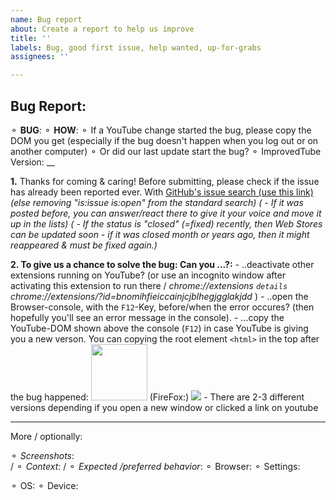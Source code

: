 ```yaml
---
name: Bug report
about: Create a report to help us improve
title: ''
labels: Bug, good first issue, help wanted, up-for-grabs
assignees: ''

---
```


## Bug Report:
 ⚬ **BUG**:   <!-- (a clear/concise description) -->
 ⚬ **HOW**:   <!-- Steps to **reproduce** the Bug. ( Might require your specific combination of browser, versions, extensions, settings ) -->
⚬ If a YouTube change started the bug, please copy the DOM you get (especially if the bug doesn't happen when you log out or on another computer)
   ⚬ Or did our last update start the bug? 
       ⚬  ImprovedTube Version: __    <!--  [ written at the top, in the stores & under our ⋮ icon>settings>version]   -->

<!-- ( You can click:"PREVIEW"  to understand this template ) -->
**1.**  Thanks for coming & caring! Before submitting, please check if the issue has already been reported ever. With  [GitHub's issue search (use this link)](https://github.com/ImprovedTube/ImprovedTube/issues?q=)  _(else removing "is:issue is:open" from the standard search)  ( -  If it was posted before, you can answer/react there to give it your voice and move it up in the lists)  ( -  If the status is  "closed" (=fixed) recently, then Web Stores can be updated soon - if  it was closed month or years ago, then it might reappeared & must be fixed again.)_

**2. To give us a chance to solve the bug: Can you ...?:**
      - ..deactivate other extensions running on YouTube? (or use an incognito window after activating this extension to run there  / _chrome://extensions `details`    chrome://extensions/?id=bnomihfieiccainjcjblhegjgglakjdd_ )
        -  ..open the Browser-console, with the `F12`-Key, before/when the error occures?  (then hopefully you'll see an error message in the console). 
       -  ...copy the YouTube-DOM shown above the console  (`F12`) in case YouTube is giving you a new verson.  You can copying the root element `<html>` in the top after the bug happened: 
<img src="https://github.com/code-charity/youtube/assets/25022245/ab976601-516a-40ad-970a-a5dbfc490c06" height="90px">  (FireFox:) <img src="https://github.com/code-charity/youtube/assets/25022245/d5c2cd43-b77c-4c65-b9ba-cb6e85a18d9c" align="centered">
    - There are 2-3 different versions depending if you open a new window or clicked a link on youtube

---
More / optionally:

 ⚬ *Screenshots*:   <!-- (maybe) -->   
/  ⚬ *Context*:      <!-- (Additional context maybe)  --> 
/  ⚬ *Expected /preferred behavior*:
⚬ Browser:                                 <!--  [e.g.  Chromium 83.0.4103.116  / Firefox / Safari / ...] -->
⚬ Settings:        <!--  MAYBE Attach your settings  `(ImprovedTube -> Settings -> Backup & reset -> Export settings. Can delete the video lists in it if any)`  -->  
 <!--  &  MAYBE fill in more**details**:  -->
⚬ OS:          <!--  [e.g. Linux Ubuntu 16 /  Windows 7 / Mac OSX /  iOS ]  -->
⚬ Device:    <!--  [if applicable e.g. iPhone6] -->

<!-- Many thanks & smiles !  -->
